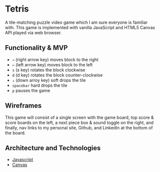 # Tetris
A tile-matching puzzle video game which I am sure everyone is familiar with. This game is
implemented with vanilla JavaScript and HTML5 Canvas API played via web browser.

## Functionality & MVP
+ `→` (right arrow key) moves block to the right
+ `←` (left arrow key) moves block to the left
+ `s` (s key) rotates the block clockwise
+ `d` (d key) rotates the block counter-clockwise
+ `↓` (down arroy key) soft drops the tile
+ `spacebar` hard drops the tile  
+ `p` pauses the game


## Wireframes
This game will consist of a single screen with the game board, top score & score boards on the left,
a next piece box & sound toggle on the right, and finally, nav links to my personal site, Github,
and LinkedIn at the bottom of the board.

## Architecture and Technologies
+ [Javascript](https://www.javascript.com/)
+ [Canvas](https://developer.mozilla.org/en-US/docs/Web/API/Canvas_API)
